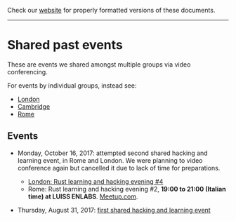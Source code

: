 Check our [website](http://rustaceans.uk/) for
properly formatted versions of these documents.

---

# Shared past events

These are events we shared amongst multiple groups via video conferencing.

For events by individual groups, instead see:

* [London](../London/Past_Events.md)
* [Cambridge](../Cambridge/Past_Events.md)
* [Rome](../Rome/past_events/index.md)


## Events

* Monday, October 16, 2017: attempted second shared hacking and learning event, in Rome and London. We were planning to video conference again but cancelled it due to lack of time for preparations.

    * [London: Rust learning and hacking evening #4](../London/Past_Events.md)
    * Rome: Rust learning and hacking evening #2, **19:00 to 21:00 (Italian time) at LUISS ENLABS**. [Meetup.com](https://www.meetup.com/it-IT/Rust-Roma/events/243948917/). 

* Thursday, August 31, 2017: [first shared hacking and learning event](shared-1.md)
